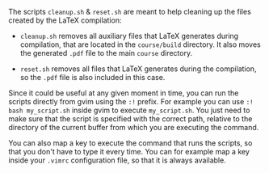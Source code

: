 The scripts `cleanup.sh` & `reset.sh` are meant to help cleaning up the files created by the LaTeX compilation:

- `cleanup.sh` removes all auxiliary files that LaTeX generates during compilation, that are located in the `course/build` directory. It also moves the generated `.pdf` file to the main `course` directory.

- `reset.sh` removes all files that LaTeX generates during the compilation, so the `.pdf` file is also included in this case.

Since it could be useful at any given moment in time, you can run the scripts directly from gvim using the `:!` prefix. For example you can use `:! bash my_script.sh` inside gvim to execute `my_script.sh`. You just need to make sure that the script is specified with the correct path, relative to the directory of the current buffer from which you are executing the command.

You can also map a key to execute the command that runs the scripts, so that you don't have to type it every time. You can for example map a key inside your `.vimrc` configuration file, so that it is always available.
